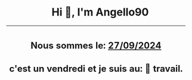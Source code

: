<h1 align='center'>Hi 👋, I'm Angello90</h1>
<div align='center'>

|<h2 align='center'>Nous sommes le: <u>27/09/2024</u></h2><h2 align='center'>c'est un vendredi et je suis au: 🏢 travail.</h2>|
|---
</div>